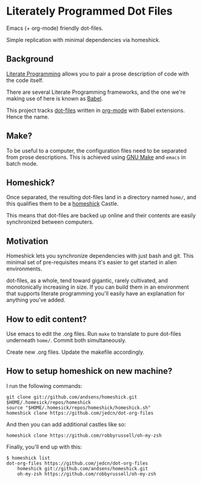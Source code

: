 # Literately Programmed Dot Files

Emacs (+ org-mode) friendly dot-files.

Simple replication with minimal dependencies via homeshick.

## Background

[Literate Programming][literate-programming] allows you to pair a
prose description of code with the code itself.

There are several Literate Programming frameworks, and the one we're
making use of here is known as [Babel][org-babel].

This project tracks [dot-files][github-dot-files] written in
[org-mode][org-mode] with Babel extensions. Hence the name.

## Make?

To be useful to a computer, the configuration files need to be
separated from prose descriptions. This is achieved using
[GNU Make][make] and `emacs` in batch mode.

## Homeshick?

Once separated, the resulting dot-files land in a directory named
`home/`, and this qualifies them to be a [homeshick][homeshick]
Castle.

This means that dot-files are backed up online and their contents are
easily synchronized between computers.

## Motivation

Homeshick lets you synchronize dependencies with just bash and
git. This minimal set of pre-requisites means it's easier to get
started in alien environments.

dot-files, as a whole, tend toward gigantic, rarely cultivated, and
monotonically increasing in size. If you can build them in an
environment that supports literate programming you'll easily have an
explanation for anything you've added.

## How to edit content?

Use emacs to edit the .org files. Run `make` to translate to pure
dot-files underneath `home/`. Commit both simultaneously.

Create new .org files. Update the makefile accordingly.

## How to setup homeshick on new machine?

I run the following commands:

```
git clone git://github.com/andsens/homeshick.git $HOME/.homesick/repos/homeshick
source "$HOME/.homesick/repos/homeshick/homeshick.sh"
homeshick clone https://github.com/jedcn/dot-org-files
```

And then you can add additional castles like so:

```
homeshick clone https://github.com/robbyrussell/oh-my-zsh
```

Finally, you'll end up with this:

```
$ homeshick list
dot-org-files https://github.com/jedcn/dot-org-files
    homeshick git://github.com/andsens/homeshick.git
    oh-my-zsh https://github.com/robbyrussell/oh-my-zsh
```

[homeshick]: https://github.com/andsens/homeshick
[literate-programming]: https://en.wikipedia.org/wiki/Literate_programming
[org-babel]: http://orgmode.org/worg/org-contrib/babel/intro.html
[org-mode]: http://orgmode.org/
[github-dot-files]: http://dotfiles.github.io/
[make]: https://www.gnu.org/software/make/
[homeshick]: https://github.com/andsens/homeshick
